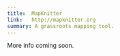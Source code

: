 ```yaml
---
title: 	MapKnitter
link: 	http://mapknitter.org
summary: A grassroots mapping tool.
---
```

More info coming soon.